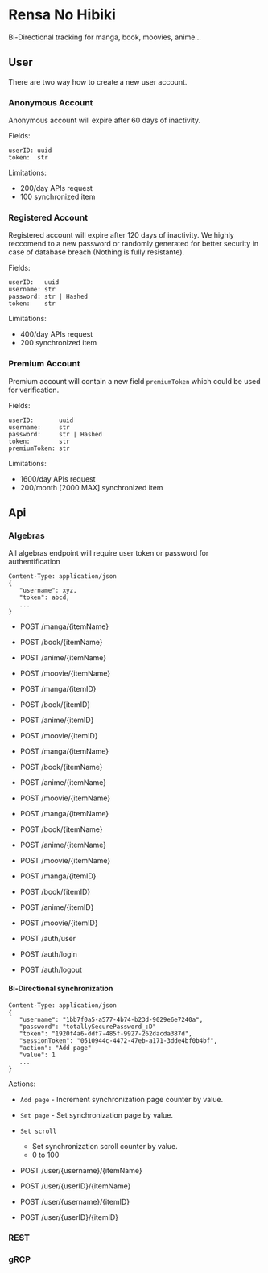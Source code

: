 # Rensa No Hibiki

Bi-Directional tracking for manga, book, moovies, anime...

## User

There are two way how to create a new user account.

### Anonymous Account

Anonymous account will expire after 60 days of inactivity.

Fields:

```
userID: uuid
token:  str
```

Limitations:

- 200/day APIs request
- 100 synchronized item

### Registered Account

Registered account will expire after 120 days of inactivity.
We highly reccomend to a new password or randomly generated
for better security in case of database breach (Nothing is fully 
resistante).

Fields:

```
userID:   uuid
username: str
password: str | Hashed
token:    str
```

Limitations:

- 400/day APIs request
- 200 synchronized item

### Premium Account

Premium account will contain a new field `premiumToken` which could be
used for verification.

Fields:

```
userID:       uuid
username:     str
password:     str | Hashed
token:        str
premiumToken: str
```

Limitations:

- 1600/day APIs request
- 200/month [2000 MAX] synchronized item 

## Api

### Algebras

All algebras endpoint will require user token or password for
authentification

```http
Content-Type: application/json
{
   "username": xyz,
   "token": abcd,
   ...
}
```

- POST /manga/{itemName}
- POST /book/{itemName}
- POST /anime/{itemName}
- POST /moovie/{itemName}

- POST /manga/{itemID}
- POST /book/{itemID}
- POST /anime/{itemID}
- POST /moovie/{itemID}

- POST /manga/{itemName}
- POST /book/{itemName}
- POST /anime/{itemName}
- POST /moovie/{itemName}

- POST /manga/{itemName}
- POST /book/{itemName}
- POST /anime/{itemName}
- POST /moovie/{itemName}

- POST /manga/{itemID}
- POST /book/{itemID}
- POST /anime/{itemID}
- POST /moovie/{itemID}

- POST /auth/user
- POST /auth/login
- POST /auth/logout

#### Bi-Directional synchronization

```http
Content-Type: application/json
{
   "username": "1bb7f0a5-a577-4b74-b23d-9029e6e7240a",
   "password": "totallySecurePassword_:D"
   "token": "1920f4a6-ddf7-485f-9927-262dacda387d",
   "sessionToken": "0510944c-4472-47eb-a171-3dde4bf0b4bf",
   "action": "Add page"
   "value": 1
   ...
}
```

Actions:
- `Add page` - Increment synchronization page counter by value.
- `Set page` - Set synchronization page by value.
- `Set scroll` 
    - Set synchronization scroll counter by value.
    - 0 to 100



- POST /user/{username}/{itemName}
- POST /user/{userID}/{itemName}
- POST /user/{username}/{itemID}
- POST /user/{userID}/{itemID}

### REST

### gRCP



